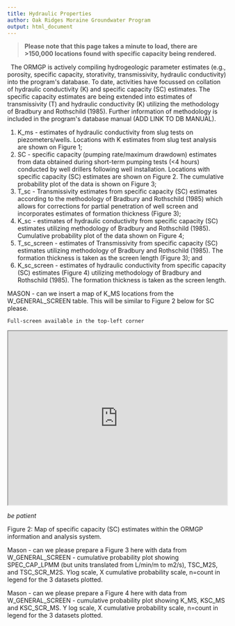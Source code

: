 ```yaml
---
title: Hydraulic Properties
author: Oak Ridges Moraine Groundwater Program
output: html_document
---
```


> **Please note that this page takes a minute to load, there are >150,000 locations found with specific capacity being rendered.**

&nbsp;&nbsp;The ORMGP is actively compiling hydrogeologic parameter estimates (e.g., porosity, specific capacity, storativity, transmissivity, hydraulic conductivity) into the program's database. To date, activities have focussed on collation of hydraulic conductivity (K) and specific capacity (SC) estimates. The specific capacity estimates are being extended into estimates of transmissivity (T) and hydraulic conductivity (K) utilizing the methodology of Bradbury and Rothschild (1985). Further information of methodology is included in the program's database manual (ADD LINK TO DB MANUAL).

<ol>
  <li>K_ms - estimates of hydraulic conductivity from slug tests on piezometers/wells. Locations with K estimates from slug test analysis are shown on Figure 1;</li>
  <li>SC - specific capacity (pumping rate/maximum drawdown) estimates from data obtained during short-term pumping tests (<4 hours) conducted by well drillers following well installation. Locations with specific capacity (SC) estimates are shown on Figure 2. The cumulative probability plot of the data is shown on Figure 3;</li>
  <li>T_sc - Transmissivity estimates from specific capacity (SC) estimates according to the methodology of Bradbury and Rothschild (1985) which allows for corrections for partial penetration of well screen and incorporates estimates of formation thickness (Figure 3);</li>
  <li>K_sc - estimates of hydraulic conductivity from specific capacity (SC) estimates utilizing methodology of Bradbury and Rothschild (1985). Cumulative probability plot of the data shown on Figure 4;</li>
  <li>T_sc_screen - estimates of Transmissivity from specific capacity (SC) estimates utilizing methodology of Bradbury and Rothschild (1985). The formation thickness is taken as the screen length (Figure 3); and</li>
  <li>K_sc_screen - estimates of hydraulic conductivity from specific capacity (SC) estimates (Figure 4) utilizing methodology of Bradbury and Rothschild (1985). The formation thickness is taken as the screen length.</li>
</ol>

MASON - can we insert a map of K_MS locations from the W_GENERAL_SCREEN table. This will be similar to Figure 2 below for SC please.

`Full-screen available in the top-left corner`

<iframe src="https://golang.oakridgeswater.ca/pages/hydraulicproperties.html" width="100%" height="400" scrolling="no" allowfullscreen></iframe>

*be patient*

Figure 2: Map of specific capacity (SC) estimates within the ORMGP information and analysis system.

Mason - can we please prepare a Figure 3 here with data from W_GENERAL_SCREEN - cumulative probability plot showing SPEC_CAP_LPMM (but units translated from L/min/m to m2/s), TSC_M2S, and TSC_SCR_M2S. Ylog scale, X cumulative probability scale, n=count in legend for the 3 datasets plotted.

Mason - can we please prepare a Figure 4 here with data from W_GENERAL_SCREEN - cumulative probability plot showing K_MS, KSC_MS and KSC_SCR_MS. Y log scale, X cumulative probability scale, n=count in legend for the 3 datasets plotted.
